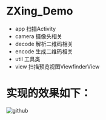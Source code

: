 # ZXing_Demo 
- app 扫描Activity
- camera 摄像头相关
- decode 解析二维码相关
- encode 生成二维码相关
- util 工具类
- view 扫描预览视图ViewfinderView

# 实现的效果如下：
![github](http://github.com/unicorn.png "github") 
